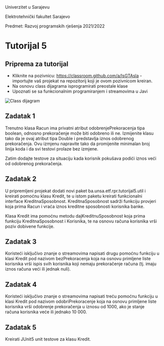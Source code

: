 Univerzitet u Sarajevu

Elektrotehnički fakultet Sarajevo

Predmet: Razvoj programskih rješenja 2021/2022

# Tutorijal 5
## Priprema za tutorijal
* Kliknite na pozivnicu: https://classroom.github.com/a/lsGTAsla - importujte vaš projekat na repozitorij koji je ovom pozivnicom kreiran.
* Na osnovu class dijagrama isprogramirati preostale klase
* Upoznati se sa funkcionalnim programiranjem i streamovima u Javi

![Class dijagram](/class_diagram.png?raw=true "Class dijagram")

## Zadatak 1
Trenutno klasa Racun ima privatni atribut odobrenjePrekoracenja tipa boolean, odnosno prekoračenje može biti odobreno ili ne. Izmijenite klasu tako da je ovaj atribut tipa Double i predstavlja iznos odobrenog prekoračenja. Ovu izmjenu napravite tako da promijenite minimalan broj linija koda i da svi testovi prolaze bez izmjene.

Zatim dodajte testove za situaciju kada korisnik pokušava podići iznos veći od odobrenog prekoračenja.

## Zadatak 2
U pripremljeni projekat dodati novi paket ba.unsa.etf.rpr.tutorijal5.util i kreirati pomoćnu klasu Kredit, te u istom paketu kreirati funkcionalni interface KreditnaSposobnost.
KreditnaSposobnost sadrži funkciju provjeri koja prima Racun i vraća iznos kreditne sposobnosti korisnika banke.

Klasa Kredit ima pomoćnu metodu dajKreditnuSposobnost koja prima funkciju KreditnaSposobnost i Korisnika, te na osnovu računa korisnika vrši poziv dobivene funkcije.

## Zadatak 3
Koristeći isključivo znanje o streamovima napisati drugu pomoćnu funkciju u klasi Kredit pod nazivom bezPrekoracenja koja na osnovu primljene liste korisnika vrši ispis svih korisnika koji nemaju prekoračenje računa (tj. imaju iznos računa veći ili jednak nuli).

## Zadatak 4
Koristeći isključivo znanje o streamovima napisati treću pomoćnu funkciju u klasi Kredit pod nazivom odobriPrekoracenje koja na osnovu primljene liste korisnika vrši odobrenje prekoračenja u iznosu od 1000, ako je stanje računa korisnika veće ili jednako 10 000.
## Zadatak 5
Kreirati JUnit5 unit testove za klasu Kredit. 
